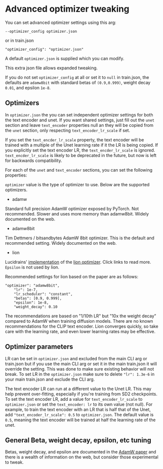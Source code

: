 # Advanced optimizer tweaking

You can set advanced optimizer settings using this arg:

    --optimizer_config optimizer.json

or in train.json 

    "optimizer_config": "optimizer.json"

A default `optimizer.json` is supplied which you can modify.

This extra json file allows expanded tweaking.  

If you do not set `optimizer_config` at all or set it to `null` in train.json, the defaults are `adamw8bit` with standard betas of `(0.9,0.999)`, weight decay `0.01`, and epsilon `1e-8`. 

## Optimizers

In `optimizer.json` the you can set independent optimizer settings for both the text encoder and unet.  If you want shared settings, just fill out the `unet` section and leave `text_encoder` properties null an they will be copied from the `unet` section, only respecting `text_encoder_lr_scale` if set.

If you set the `text_encder_lr_scale` property, the text encoder will be trained with a multiple of the Unet learning rate if it the LR is being copied.  If you explicitly set the text encoder LR, the `text_encder_lr_scale` is ignored.  `text_encder_lr_scale` is likely to be deprecated in the future, but now is left for backwards compatibility. 

For each of the `unet` and `text_encoder` sections, you can set the following properties:

`optimizer` value is the type of optimizer to use. Below are the supported optimizers.

* adamw

Standard full precision AdamW optimizer exposed by PyTorch.  Not recommended.  Slower and uses more memory than adamw8bit.  Widely documented on the web.

* adamw8bit

Tim Dettmers / bitsandbytes AdamW 8bit optimizer.  This is the default and recommended setting.  Widely documented on the web.

* lion

Lucidrains' [implementation](https://github.com/lucidrains/lion-pytorch) of the [lion optimizer](https://arxiv.org/abs/2302.06675).  Click links to read more.  `Epsilon` is not used by lion.

Recommended settings for lion based on the paper are as follows:

    "optimizer": "adamw8bit",
        "lr": 1e-7,
        "lr_scheduler": "constant",
        "betas": [0.9, 0.999],
        "epsilon": 1e-8,
        "weight_decay": 0.10

The recommendations are based on "1/10th LR" but "10x the weight decay" compared to AdamW when training diffusion models.  There are no known recommendations for the CLIP text encoder.  Lion converges quickly, so take care with the learning rate, and even lower learning rates  may be effective. 

## Optimizer parameters

LR can be set in `optimizer.json` and excluded from the main CLI arg or train.json but if you use the main CLI arg or set it in the main train.json it will override the setting. This was done to make sure existing behavior will not break.  To set LR in the `optimizer.json` make sure to delete `"lr": 1.3e-6` in your main train.json and exclude the CLI arg.

The text encoder LR can run at a different value to the Unet LR. This may help prevent over-fitting, especially if you're training from SD2 checkpoints. To set the text encoder LR, add a value for `text_encoder_lr_scale` to `optimizer.json` or set the `text_encoder: lr` to its own value (not null). For example, to train the text encoder with an LR that is half that of the Unet, add `"text_encoder_lr_scale": 0.5` to `optimizer.json`. The default value is `0.5`, meaning the text encoder will be trained at half the learning rate of the unet.

## General Beta, weight decay, epsilon, etc tuning

Betas, weight decay, and epsilon are documented in the [AdamW paper](https://arxiv.org/abs/1711.05101) and there is a wealth of information on the web, but consider those experimental to tweak.  
